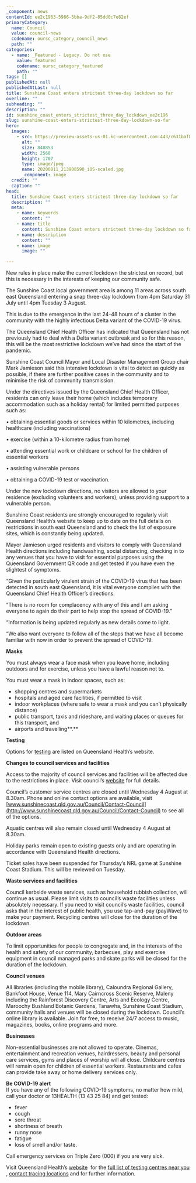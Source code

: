 ```yaml
---
_component: news
contentId: ee2c1963-5986-5bba-9df2-85dd0c7e82ef
primaryCategory:
  name: Council
  value: council-news
  codename: oursc_category_council_news
  path: ""
categories:
  - name: _Featured - Legacy. Do not use
    value: featured
    codename: oursc_category_featured
    path: ""
tags: []
publishedAt: null
publishedAtLast: null
title: Sunshine Coast enters strictest three-day lockdown so far
overline: ""
subheading: ""
description: ""
id: sunshine_coast_enters_strictest_three_day_lockdown_ee2c196
slug: sunshine-coast-enters-strictest-three-day-lockdown-so-far
hero:
  images:
    - src: https://preview-assets-us-01.kc-usercontent.com:443/c631baf8-1b46-001f-580c-d0001b68b4a8/bc4acf1a-bb44-4806-82da-b07b59cc1846/20200811_213908590_iOS-scaled.jpg
      alt: ""
      size: 848853
      width: 2560
      height: 1707
      type: image/jpeg
      name: 20200811_213908590_iOS-scaled.jpg
      _component: image
  credit: ""
  caption: ""
head:
  title: Sunshine Coast enters strictest three-day lockdown so far
  description: ""
  meta:
    - name: keywords
      content: ""
    - name: title
      content: Sunshine Coast enters strictest three-day lockdown so far
    - name: description
      content: ""
    - name: image
      image: ""

---
```

New rules in place make the current lockdown the strictest on record, but this is necessary in the interests of keeping our community safe.

The Sunshine Coast local government area is among 11 areas across south east Queensland entering a snap three-day lockdown from 4pm Saturday 31 July until 4pm Tuesday 3 August.

This is due to the emergence in the last 24-48 hours of a cluster in the community with the highly infectious Delta variant of the COVID-19 virus.

The Queensland Chief Health Officer has indicated that Queensland has not previously had to deal with a Delta variant outbreak and so for this reason, this will be the most restrictive lockdown we’ve had since the start of the pandemic.

Sunshine Coast Council Mayor and Local Disaster Management Group chair Mark Jamieson said this intensive lockdown is vital to detect as quickly as possible, if there are further positive cases in the community and to minimise the risk of community transmission. 

Under the directives issued by the Queensland Chief Health Officer, residents can only leave their home (which includes temporary accommodation such as a holiday rental) for limited permitted purposes such as:

• obtaining essential goods or services within 10 kilometres, including healthcare (including vaccinations)

• exercise (within a 10-kilometre radius from home)

• attending essential work or childcare or school for the children of essential workers

• assisting vulnerable persons

• obtaining a COVID-19 test or vaccination.

Under the new lockdown directions, no visitors are allowed to your residence (excluding volunteers and workers), unless providing support to a vulnerable person.

Sunshine Coast residents are strongly encouraged to regularly visit Queensland Health’s website to keep up to date on the full details on restrictions in south east Queensland and to check the list of exposure sites, which is constantly being updated.

Mayor Jamieson urged residents and visitors to comply with Queensland Health directions including handwashing, social distancing, checking in to any venues that you have to visit for essential purposes using the Queensland Government QR code and get tested if you have even the slightest of symptoms.

“Given the particularly virulent strain of the COVID-19 virus that has been detected in south east Queensland, it is vital everyone complies with the Queensland Chief Health Officer’s directions.

“There is no room for complacency with any of this and I am asking everyone to again do their part to help stop the spread of COVID-19.”

“Information is being updated regularly as new details come to light.

“We also want everyone to follow all of the steps that we have all become familiar with now in order to prevent the spread of COVID-19.

**Masks**

You must always wear a face mask when you leave home, including outdoors and for exercise, unless you have a lawful reason not to.

You must wear a mask in indoor spaces, such as:

*   shopping centres and supermarkets
*   hospitals and aged care facilities, if permitted to visit
*   indoor workplaces (where safe to wear a mask and you can’t physically distance)
*   public transport, taxis and rideshare, and waiting places or queues for this transport, and
*   airports and travelling**.**

**Testing**

Options for [testing](https://www.qld.gov.au/health/conditions/health-alerts/coronavirus-covid-19/stay-informed/testing-and-fever-clinics)
&#x20;are listed on Queensland Health’s website.

**Changes to council services and facilities**

Access to the majority of council services and facilities will be affected due to the restrictions in place. Visit council’s [website](https://www.sunshinecoast.qld.gov.au/COVID19)
&#x20;for full details.

Council’s customer service centres are closed until Wednesday 4 August at 8.30am. Phone and online contact options are available, visit [www.sunshinecoast.qld.gov.au/Council/Contact-Council](http://www.sunshinecoast.qld.gov.au/Council/Contact-Council)
&#x20;to see all of the options.

Aquatic centres will also remain closed until Wednesday 4 August at 8.30am.

Holiday parks remain open to existing guests only and are operating in accordance with Queensland Health directions.

Ticket sales have been suspended for Thursday’s NRL game at Sunshine Coast Stadium. This will be reviewed on Tuesday.

**Waste services and facilities**

Council kerbside waste services, such as household rubbish collection, will continue as usual. Please limit visits to council’s waste facilities unless absolutely necessary. If you need to visit council’s waste facilities, council asks that in the interest of public health, you use tap-and-pay (payWave) to make your payment. Recycling centres will close for the duration of the lockdown.

**Outdoor areas**

To limit opportunities for people to congregate and, in the interests of the health and safety of our community, barbecues, play and exercise equipment in council managed parks and skate parks will be closed for the duration of the lockdown.

**Council venues**

All libraries (including the mobile library), Caloundra Regional Gallery, Bankfoot House, Venue 114, Mary Cairncross Scenic Reserve, Maleny including the Rainforest Discovery Centre, Arts and Ecology Centre, Maroochy Bushland Botanic Gardens, Tanawha, Sunshine Coast Stadium, community halls and venues will be closed during the lockdown. Council’s online library is available. Join for free, to receive 24/7 access to music, magazines, books, online programs and more.

**Businesses**

Non-essential businesses are not allowed to operate. Cinemas, entertainment and recreation venues, hairdressers, beauty and personal care services, gyms and places of worship will all close. Childcare centres will remain open for children of essential workers. Restaurants and cafes can provide take away or home delivery services only.

**Be COVID-19 alert**\
If you have any of the following COVID-19 symptoms, no matter how mild, call your doctor or 13HEALTH (13 43 25 84) and get tested:

*   fever
*   cough
*   sore throat
*   shortness of breath
*   runny nose
*   fatigue
*   loss of smell and/or taste.

Call emergency services on Triple Zero (000) if you are very sick.

Visit Queensland Health’s [website](https://www.health.qld.gov.au/)
 for the [full list of testing centres near you](https://www.qld.gov.au/health/conditions/health-alerts/coronavirus-covid-19/stay-informed/testing-and-fever-clinics)
, [contact tracing locations](https://www.qld.gov.au/health/conditions/health-alerts/coronavirus-covid-19/current-status/contact-tracing)
&#x20;and for further information.
